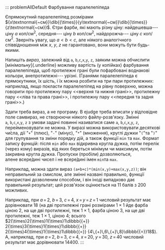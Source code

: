 ::: problemAllDefault
Фарбування паралелепіпеда

Єпрямокутний паралелепіпед розмірами
${x\textnormal{~см}}\dib{{\times}}{y\textnormal{~см}}\dib{{\times}}{z\textnormal{~см}}$.
Єтри фарби, які мають різну ціну: найдешевша--- ціну $a$ коп/см${}^2$,
середня--- ціну $b$ коп/см${}^2$, найдорожча--- ціну $c$ коп/см${}^2$.
Зверніть увагу, що ${a<b<c}$, але ніякого аналогічного співвідношення
між $x$, $y$, $z$ не гарантовано, вони можуть бути будь-якими.

Напишіть *вираз*, залежний від `a`, `b`,`с`,`x`,`y`, `z`, заяким можна
обчислити [*мінімальну*]{.underline} можливу вартість (у копійках)
фарбування паралелепіпеда, щоб протилежні грані були пофарбовані
воднакові кольори, анепротилежні--- урізні. (Гранями паралелепіпеда є
прямокутники, їх шість, і їх можна розбити на три пари протилежних:
наприклад, якщо покласти паралелепіпед на рівну поверхню, можна говорити
про протилежну пару \<\<верхня та нижня грані\>\>, протилежну пару
\<\<ліва та права грані\>\>, і протилежну пару \<\<передня та задня
грані\>\>.)

Здати треба вираз, а не програму. В ejudge треба вписати у відповідне
поле самвираз, не створюючи ніякого файлу-розв'язку. Змінні
`a`, `b`,`с`,`x`,`y`, `z` з умови задачі повинні називатися саме
`a`, `b`,`с`,`x`,`y`, `z`, перейменовувати не можна. У виразі можна
використовувати десяткові чи́сла, дії "`+`" (плюс), "`-`" (мінус),
"`*`" (множення), круглі дужки "`(`"та "`)`" для групування та зміни
порядку дій, а також функції `min` та `max`. Формат запису функцій:
після `min` або `max` відкривна кругла дужка, потім перелік (через кому)
виразів, від яких береться мінімум чи максимум, потім закривна кругла
дужка. Пропуски (пробіли) дозволяються, алене всере́дині чисел і
не всере́дині імен `min`та `max`.

Наприклад, можна здати вираз `(a+b+c)*(min(x,y)+max(x,y,z))`; він
неправильний за смислом, але змінні названі правильно, функції
використані дозволеним способом, і він іноді випадково дає правильний
результат; цей розв'язок оцінюється на 11 балів з 200 можливих.

Наприклад, при ${a\,{=}\,2}$, ${b\,{=}\,3}$, ${c\,{=}\,4}$,
${x\,{=}\,y\,{=}\,z\,{=}\,1}$ числовий результат має дорівнювати 18 (на
дві протилежні грані розмірами $1{\times}1$ йде фарба ціною 2, на ще дві
протилежні, теж $1{\times}1$, фарба ціною 3, на ще дві протилежні, теж
$1{\times}1$, ціною 4; всього $2{\times}2{\times}1{\times}1\dibbb{{+}}
2{\times}3{\times}1{\times}1\dibbb{{+}}
2{\times}4{\times}1{\times}1\dibbb{{=}}
{4\,{+}\,6\,{+}\,8}\dibbb{{=}}18$). А, наприклад, при ${a\,{=}\,2}$,
${b\,{=}\,3}$, ${c\,{=}\,4}$, ${x\,{=}\,20}$, ${y\,{=}\,30}$,
${z\,{=}\,40}$ числовий результат має дорівнювати 14400.
:::
